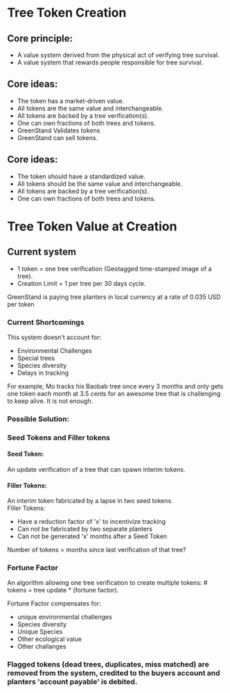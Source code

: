 # Tree Token Creation
 
## Core principle: 
- A value system derived from the physical act of verifying tree survival.
- A value system that rewards people responsible for tree survival.


## Core ideas: 
- The token has a market-driven value. 
- All tokens are the same value and interchangeable.
- All tokens are backed by a tree verification(s). 
- One can own fractions of both trees and tokens.
- GreenStand Validates tokens
- GreenStand can sell tokens. 
 
## Core ideas: 
- The token should have a standardized value. 
- All tokens should be the same value and interchangeable.
- All tokens are backed by a tree verification(s). 
- One can own fractions of both trees and tokens.

# Tree Token Value at Creation

## Current system 
- 1 token = one tree verification (Geotagged time-stamped image of a tree).
- Creation Limit = 1 per tree per 30 days cycle.

GreenStand is paying tree planters in local currency at a rate of 0.035 USD per token 

### Current Shortcomings 
This system doesn't account for:
- Environmental Challenges
- Special trees
- Species diversity
- Delays in tracking

For example, Mo tracks his Baobab tree once every 3 months and only gets one token each month at 3.5 cents for an awesome tree that is challenging to keep alive. It is not enough.

### Possible Solution:

### Seed Tokens and Filler tokens
#### Seed Token:
An update verification of a tree that can spawn interim tokens.
 
#### Filler Tokens:
An interim token fabricated by a lapse in two seed tokens.  
Filler Tokens:
  - Have a reduction factor of 'x' to incentivize tracking
  - Can not be fabricated by two separate planters
  - Can not be generated 'x' months after a Seed Token
  
Number of tokens = months since last verification of that tree?

### Fortune Factor
An algorithm allowing one tree verification to create multiple tokens: # tokens = tree update * (fortune factor).

Fortune Factor compensates for:
  - unique environmental challenges
  - Species diversity
  - Unique Species 
  - Other ecological value
  - Other challanges

### Flagged tokens (dead trees, duplicates, miss matched) are removed from the system, credited to the buyers account and planters 'account payable' is debited.

